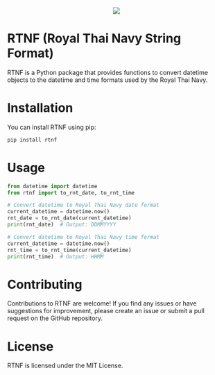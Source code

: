 <div align="center">
<img src="./../docs/cover.png"/>
</div>

# RTNF (Royal Thai Navy String Format)
RTNF is a Python package that provides functions to convert datetime objects to the datetime and time formats used by the Royal Thai Navy.

# Installation
You can install RTNF using pip:
```bash
pip install rtnf
```

# Usage
```python
from datetime import datetime
from rtnf import to_rnt_date, to_rnt_time

# Convert datetime to Royal Thai Navy date format
current_datetime = datetime.now()
rnt_date = to_rnt_date(current_datetime)
print(rnt_date)  # Output: DDMMYYYY

# Convert datetime to Royal Thai Navy time format
current_datetime = datetime.now()
rnt_time = to_rnt_time(current_datetime)
print(rnt_time)  # Output: HHMM
```

# Contributing
Contributions to RTNF are welcome! If you find any issues or have suggestions for improvement, please create an issue or submit a pull request on the GitHub repository.

# License
RTNF is licensed under the MIT License.

